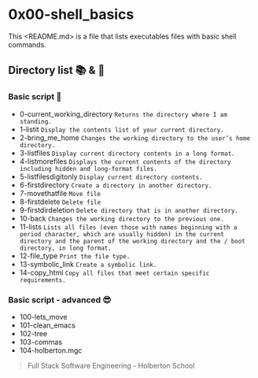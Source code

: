 # 0x00-shell_basics

This <README.md> is a file that lists executables files with basic shell commands.

## Directory list :books: & :page_facing_up:

### Basic script :monocle_face:

* 0-current_working_directory ```Returns the directory where I am standing.``` 
* 1-listit ```Display the contents list of your current directory.```
* 2-bring_me_home ```Changes the working directory to the user’s home directory.```
* 3-listfiles ```Display current directory contents in a long format.```
* 4-listmorefiles ```Displays the current contents of the directory including hidden and long-format files.```
* 5-listfilesdigitonly ```Display current directory contents.```
* 6-firstdirectory ```Create a directory in another directory.```
* 7-movethatfile ```Move file```
* 8-firstdelete ```Delete file```
* 9-firstdirdeletion ```Delete directory that is in another directory.```
* 10-back ```Changes the working directory to the previous one.```
* 11-lists ```Lists all files (even those with names beginning with a period character, which are usually hidden) in the current directory and the parent of the working directory and the / boot directory, in long format.```
* 12-file_type ```Print the file type.```
* 13-symbolic_link ```Create a symbolic link.```
* 14-copy_html ```Copy all files that meet certain specific requirements.```

### Basic script - advanced :sunglasses: 

* 100-lets_move 
* 101-clean_emacs
* 102-tree
* 103-commas
* 104-holberton.mgc


> Full Stack Software Engineering - Holberton School
 